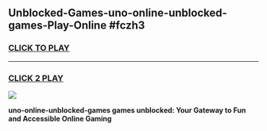 
## Unblocked-Games-uno-online-unblocked-games-Play-Online #fczh3
<h3>
<a href="https://news.freeplayer.one?title=uno-online-unblocked-games&ref=3">CLICK TO PLAY</a></h3>
<hr>

<h3>
<a href="https://news.freeplayer.one?title=uno-online-unblocked-games&ref=3">CLICK 2 PLAY</a>
  
</h3>

<a href="https://news.freeplayer.one?title=uno-online-unblocked-games&ref=3"><img src="https://clearcache.store/games.png"></a>


**uno-online-unblocked-games games unblocked: Your Gateway to Fun and Accessible Online Gaming**
